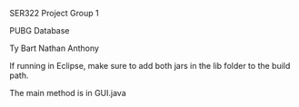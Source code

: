 SER322 Project Group 1

PUBG Database

Ty
Bart
Nathan
Anthony

If running in Eclipse, make sure to add both jars in the lib folder to the build path.

The main method is in GUI.java